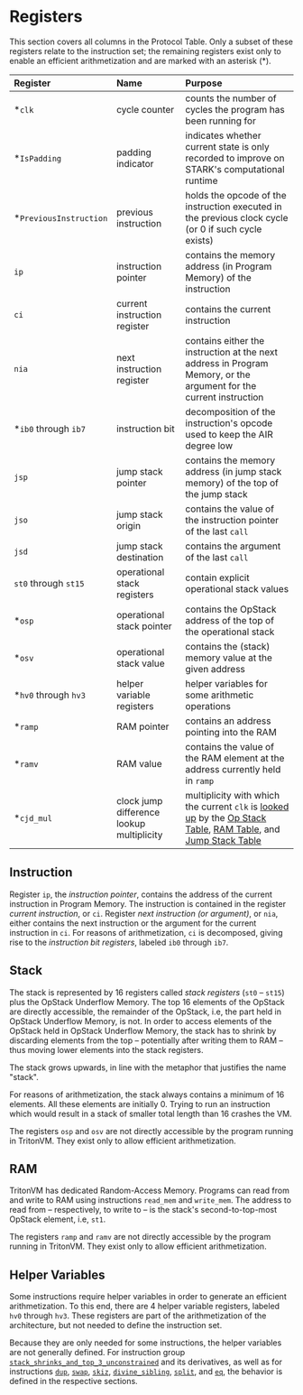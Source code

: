 # Registers

This section covers all columns in the Protocol Table.
Only a subset of these registers relate to the instruction set;
the remaining registers exist only to enable an efficient arithmetization and are marked with an asterisk (\*).

| Register               | Name                                      | Purpose                                                                                                                                                                                                                   |
|:-----------------------|:------------------------------------------|:--------------------------------------------------------------------------------------------------------------------------------------------------------------------------------------------------------------------------|
| *`clk`                 | cycle counter                             | counts the number of cycles the program has been running for                                                                                                                                                              |
| *`IsPadding`           | padding indicator                         | indicates whether current state is only recorded to improve on STARK's computational runtime                                                                                                                              |
| *`PreviousInstruction` | previous instruction                      | holds the opcode of the instruction executed in the previous clock cycle (or 0 if such cycle exists)                                                                                                                      |
| `ip`                   | instruction pointer                       | contains the memory address (in Program Memory) of the instruction                                                                                                                                                        |
| `ci`                   | current instruction register              | contains the current instruction                                                                                                                                                                                          |
| `nia`                  | next instruction register                 | contains either the instruction at the next address in Program Memory, or the argument for the current instruction                                                                                                        |
| *`ib0` through `ib7`   | instruction bit                           | decomposition of the instruction's opcode used to keep the AIR degree low                                                                                                                                                 |
| `jsp`                  | jump stack pointer                        | contains the memory address (in jump stack memory) of the top of the jump stack                                                                                                                                           |
| `jso`                  | jump stack origin                         | contains the value of the instruction pointer of the last `call`                                                                                                                                                          |
| `jsd`                  | jump stack destination                    | contains the argument of the last `call`                                                                                                                                                                                  |
| `st0` through `st15`   | operational stack registers               | contain explicit operational stack values                                                                                                                                                                                 |
| *`osp`                 | operational stack pointer                 | contains the OpStack address of the top of the operational stack                                                                                                                                                          |
| *`osv`                 | operational stack value                   | contains the (stack) memory value at the given address                                                                                                                                                                    |
| *`hv0` through `hv3`   | helper variable registers                 | helper variables for some arithmetic operations                                                                                                                                                                           |
| *`ramp`                | RAM pointer                               | contains an address pointing into the RAM                                                                                                                                                                                 |
| *`ramv`                | RAM value                                 | contains the value of the RAM element at the address currently held in `ramp`                                                                                                                                             |
| *`cjd_mul`             | clock jump difference lookup multiplicity | multiplicity with which the current `clk` is [looked up](lookup-argument.md) by the [Op Stack Table](operational-stack-table.md), [RAM Table](random-access-memory-table.md), and [Jump Stack Table](jump-stack-table.md) |

## Instruction

Register `ip`, the *instruction pointer*, contains the address of the current instruction in Program Memory.
The instruction is contained in the register *current instruction*, or `ci`.
Register *next instruction (or argument)*, or `nia`, either contains the next instruction or the argument for the current instruction in `ci`.
For reasons of arithmetization, `ci` is decomposed, giving rise to the *instruction bit registers*, labeled `ib0` through `ib7`.

## Stack

The stack is represented by 16 registers called *stack registers* (`st0` – `st15`) plus the OpStack Underflow Memory.
The top 16 elements of the OpStack are directly accessible, the remainder of the OpStack, i.e, the part held in OpStack Underflow Memory, is not.
In order to access elements of the OpStack held in OpStack Underflow Memory, the stack has to shrink by discarding elements from the top – potentially after writing them to RAM – thus moving lower elements into the stack registers.

The stack grows upwards, in line with the metaphor that justifies the name "stack".

For reasons of arithmetization, the stack always contains a minimum of 16 elements.
All these elements are initially 0.
Trying to run an instruction which would result in a stack of smaller total length than 16 crashes the VM.

The registers `osp` and `osv` are not directly accessible by the program running in TritonVM.
They exist only to allow efficient arithmetization.

## RAM

TritonVM has dedicated Random-Access Memory.
Programs can read from and write to RAM using instructions `read_mem` and `write_mem`.
The address to read from – respectively, to write to – is the stack's second-to-top-most OpStack element, i.e, `st1`.

The registers `ramp` and `ramv` are not directly accessible by the program running in TritonVM.
They exist only to allow efficient arithmetization.

## Helper Variables

Some instructions require helper variables in order to generate an efficient arithmetization.
To this end, there are 4 helper variable registers, labeled `hv0` through `hv3`.
These registers are part of the arithmetization of the architecture, but not needed to define the instruction set.

Because they are only needed for some instructions, the helper variables are not generally defined.
For instruction group [`stack_shrinks_and_top_3_unconstrained`](instruction-groups.md#group-stack_shrinks_and_top_3_unconstrained) and its derivatives, as well as for instructions
[`dup`](instruction-specific-transition-constraints.md#helper-variable-definitions-for-dup--i),
[`swap`](instruction-specific-transition-constraints.md#helper-variable-definitions-for-swap--i),
[`skiz`](instruction-specific-transition-constraints.md#helper-variable-definitions-for-skiz),
[`divine_sibling`](instruction-specific-transition-constraints.md#helper-variable-definitions-for-divine_sibling),
[`split`](instruction-specific-transition-constraints.md#helper-variable-definitions-for-split), and
[`eq`](instruction-specific-transition-constraints.md#helper-variable-definitions-for-eq),
the behavior is defined in the respective sections.
